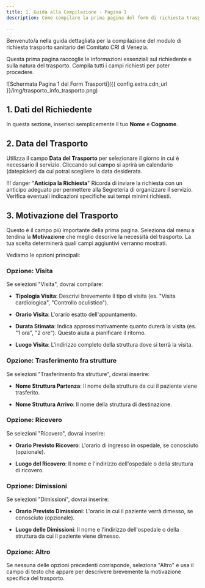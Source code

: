 ```yaml
---
title: 1. Guida alla Compilazione - Pagina 1
description: Come compilare la prima pagina del form di richiesta trasporto - Dati richiedente, data e motivazione.

---
```


Benvenuto/a nella guida dettagliata per la compilazione del modulo di richiesta trasporto sanitario del Comitato CRI di Venezia.

Questa prima pagina raccoglie le informazioni essenziali sul richiedente e sulla natura del trasporto. Compila tutti i campi richiesti per poter procedere.

![Schermata Pagina 1 del Form Trasporti]({{ config.extra.cdn_url }}/img/trasporto_info_trasporto.png)

## 1. Dati del Richiedente

In questa sezione, inserisci semplicemente il tuo **Nome** e **Cognome**.

## 2. Data del Trasporto

Utilizza il campo **Data del Trasporto** per selezionare il giorno in cui è necessario il servizio. Cliccando sul campo si aprirà un calendario (datepicker) da cui potrai scegliere la data desiderata.

!!! danger "**Anticipa la Richiesta**"
    Ricorda di inviare la richiesta con un anticipo adeguato per permettere alla Segreteria di organizzare il servizio. Verifica eventuali indicazioni specifiche sui tempi minimi richiesti.

## 3. Motivazione del Trasporto

Questo è il campo più importante della prima pagina. Seleziona dal menu a tendina la **Motivazione** che meglio descrive la necessità del trasporto. La tua scelta determinerà quali campi aggiuntivi verranno mostrati.

Vediamo le opzioni principali:

### Opzione: Visita

Se selezioni "Visita", dovrai compilare:

- **Tipologia Visita**: Descrivi brevemente il tipo di visita (es. "Visita cardiologica", "Controllo oculistico").

- **Orario Visita**: L'orario esatto dell'appuntamento.

- **Durata Stimata**: Indica approssimativamente quanto durerà la visita (es. "1 ora", "2 ore"). Questo aiuta a pianificare il ritorno.

- **Luogo Visita**: L'indirizzo completo della struttura dove si terrà la visita.

### Opzione: Trasferimento fra strutture

Se selezioni "Trasferimento fra strutture", dovrai inserire:

- **Nome Struttura Partenza**: Il nome della struttura da cui il paziente viene trasferito.

- **Nome Struttura Arrivo**: Il nome della struttura di destinazione.

### Opzione: Ricovero

Se selezioni "Ricovero", dovrai inserire:

- **Orario Previsto Ricovero**: L'orario di ingresso in ospedale, se conosciuto (opzionale).

- **Luogo del Ricovero**: Il nome e l'indirizzo dell'ospedale o della struttura di ricovero.

### Opzione: Dimissioni

Se selezioni "Dimissioni", dovrai inserire:

- **Orario Previsto Dimissioni**: L'orario in cui il paziente verrà dimesso, se conosciuto (opzionale).

- **Luogo delle Dimissioni**: Il nome e l'indirizzo dell'ospedale o della struttura da cui il paziente viene dimesso.

### Opzione: Altro

Se nessuna delle opzioni precedenti corrisponde, seleziona "Altro" e usa il campo di testo che appare per descrivere brevemente la motivazione specifica del trasporto.